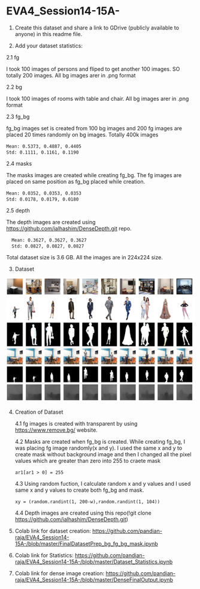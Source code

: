 # EVA4_Session14-15A-

1. Create this dataset and share a link to GDrive (publicly available to anyone) in this readme file. 
  
2. Add your dataset statistics:

  2.1 fg
  
   I took 100 images of persons and fliped to get another 100 images. SO totally 200 images. All bg images arer in .png format
      
  2.2 bg 
  
   I took 100 images of rooms with table and chair. All bg images arer in .png format
 
  2.3 fg_bg
 
   fg_bg images set is created from 100 bg images and 200 fg images are placed 20 times randomly on bg images. Totally 400k images
  ```
  Mean: 0.5373, 0.4887, 0.4405
  Std: 0.1111, 0.1161, 0.1190
  ```
  2.4 masks
  
   The masks images are created while creating fg_bg. The fg images are placed on same position as fg_bg placed while creation.
   ```
  Mean: 0.0352, 0.0353, 0.0353
  Std: 0.0178, 0.0179, 0.0180
  ```
  2.5 depth
  
  The depth images are created using https://github.com/ialhashim/DenseDepth.git repo.
  ``` 
    Mean: 0.3627, 0.3627, 0.3627
    Std: 0.0827, 0.0827, 0.0827
  ```
    
  Total dataset size is 3.6 GB. All the images are in 224x224 size.
  
 3. Dataset
 
 ![dataset](https://github.com/pandian-raja/EVA4_Session14-15A-/blob/master/dataset.png)
 
 4. Creation of Dataset
 
    4.1 fg images is created with transparent by using https://www.remove.bg/ website.
    
    4.2 Masks are created when fg_bg is created. While creating fg_bg, I was placing fg image randomly(x and y). I used the same x and y to create mask without background image and then I changed all the pixel values which are greater than zero into 255 to craete mask 
    ```
    ar1[ar1 > 0] = 255
    ```
    
    4.3 Using random fuction, I calculate random x and y values and I used same x and y values to create both fg_bg and mask.
    ```
    xy = (random.randint(1, 200-w),random.randint(1, 104)) 
    ```
    4.4 Depth images are created using this repo(!git clone https://github.com/ialhashim/DenseDepth.git)
  
  5. Colab link for dataset creation: https://github.com/pandian-raja/EVA4_Session14-15A-/blob/master/FinalDatasetPrep_bg_fg_bg_mask.ipynb
  
  6. Colab link for Statistics: https://github.com/pandian-raja/EVA4_Session14-15A-/blob/master/Dataset_Statistics.ipynb
  
  7. Colab link for dense image creation: https://github.com/pandian-raja/EVA4_Session14-15A-/blob/master/DenseFinalOutput.ipynb
  
  
